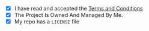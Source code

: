 - [x] I have read and accepted the [Terms and Conditions](./T&C.md)
- [x] The Project Is Owned And Managed By Me.
- [x] My repo has a `LICENSE` file
